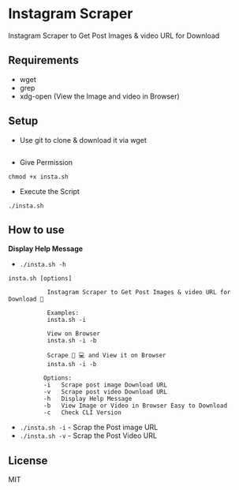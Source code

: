 # Instagram Scraper

Instagram Scraper to Get Post Images &amp; video URL for Download

## Requirements

- wget
- grep
- xdg-open (View the Image and video in Browser)

## Setup

- Use git to clone & download it via wget

```
```

- Give Permission

```
chmod +x insta.sh
```

- Execute the Script

```
./insta.sh
```

## How to use

**Display Help Message**

- `./insta.sh -h`

```
insta.sh [options]

           Instagram Scraper to Get Post Images & video URL for Download 📲
        
           Examples:
           insta.sh -i

           View on Browser 
           insta.sh -i -b

           Scrape 👩 💻 and View it on Browser 
           insta.sh -i -b

          Options:
          -i   Scrape post image Download URL
          -v   Scrape post video Download URL
          -h   Display Help Message
          -b   View Image or Video in Browser Easy to Download
          -c   Check CLI Version
```

- `./insta.sh -i`  - Scrap the Post image URL
- `./insta.sh -v`  - Scrap the Post Video URL


## License

MIT

